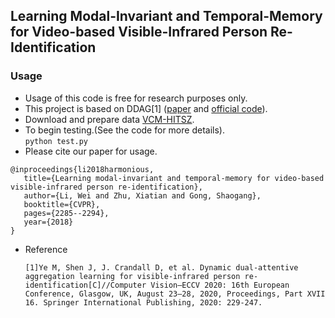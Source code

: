 ## Learning Modal-Invariant and Temporal-Memory for Video-based Visible-Infrared Person Re-Identification

### Usage
- Usage of this code is free for research purposes only. 
- This project is based on DDAG[1] ([paper](http://www.ecva.net/papers/eccv_2020/papers_ECCV/papers/123620222.pdf) and [official code](https://github.com/mangye16/DDAG)).
- Download and prepare data [VCM-HITSZ](https://github.com/VCM-project233/VCM-HITSZ-data).
- To begin testing.(See the code for more details).  
		```
		python test.py
		```
 - Please cite our paper for usage.
 ```
 @inproceedings{li2018harmonious,
	title={Learning modal-invariant and temporal-memory for video-based visible-infrared person re-identification},
	author={Li, Wei and Zhu, Xiatian and Gong, Shaogang},
	booktitle={CVPR},
	pages={2285--2294},
	year={2018}
}
 ```

- Reference
	```
	[1]Ye M, Shen J, J. Crandall D, et al. Dynamic dual-attentive aggregation learning for visible-infrared person re-identification[C]//Computer Vision–ECCV 2020: 16th European Conference, Glasgow, UK, August 23–28, 2020, Proceedings, Part XVII 16. Springer International Publishing, 2020: 229-247.
	```
